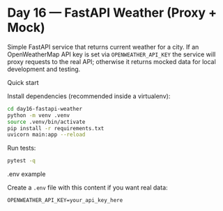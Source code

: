 # Day 16 — FastAPI Weather (Proxy + Mock)

Simple FastAPI service that returns current weather for a city. If an
OpenWeatherMap API key is set via `OPENWEATHER_API_KEY` the service will
proxy requests to the real API; otherwise it returns mocked data for
local development and testing.

Quick start

Install dependencies (recommended inside a virtualenv):

```bash
cd day16-fastapi-weather
python -m venv .venv
source .venv/bin/activate
pip install -r requirements.txt
uvicorn main:app --reload
```

Run tests:

```bash
pytest -q
```

.env example

Create a `.env` file with this content if you want real data:

```env
OPENWEATHER_API_KEY=your_api_key_here
```

